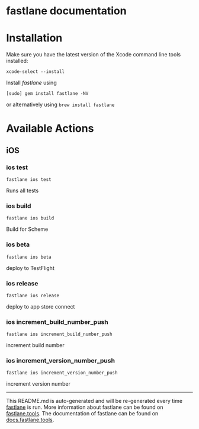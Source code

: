 fastlane documentation
================
# Installation

Make sure you have the latest version of the Xcode command line tools installed:

```
xcode-select --install
```

Install _fastlane_ using
```
[sudo] gem install fastlane -NV
```
or alternatively using `brew install fastlane`

# Available Actions
## iOS
### ios test
```
fastlane ios test
```
Runs all tests
### ios build
```
fastlane ios build
```
Build for Scheme
### ios beta
```
fastlane ios beta
```
deploy to TestFlight
### ios release
```
fastlane ios release
```
deploy to app store connect
### ios increment_build_number_push
```
fastlane ios increment_build_number_push
```
increment build number
### ios increment_version_number_push
```
fastlane ios increment_version_number_push
```
increment version number

----

This README.md is auto-generated and will be re-generated every time [fastlane](https://fastlane.tools) is run.
More information about fastlane can be found on [fastlane.tools](https://fastlane.tools).
The documentation of fastlane can be found on [docs.fastlane.tools](https://docs.fastlane.tools).
